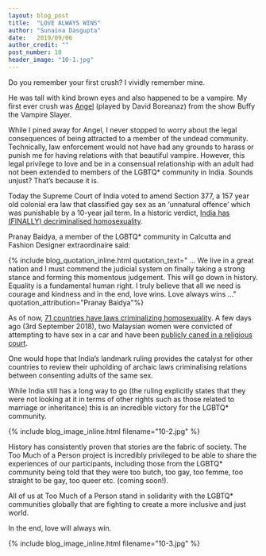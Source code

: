 ```yaml
---
layout: blog_post
title:  "LOVE ALWAYS WINS"
author: "Sunaina Dasgupta"
date:   2019/09/06
author_credit: ""
post_number: 10
header_image: "10-1.jpg"
---
```


Do you remember your first crush? I vividly remember mine.

He was tall with kind brown eyes and also happened to be a vampire. My first ever crush was <a href="https://dvdbash.com/2012/02/22/angel-buffys-spin-off/angel-david-boreanaz-dvdbash-3/" target="new">Angel</a> (played by David Boreanaz) from the show Buffy the Vampire Slayer.

While I pined away for Angel, I never stopped to worry about the legal consequences of being attracted to a member of the undead community. Technically, law enforcement would not have had any grounds to harass or punish me for having relations with that beautiful vampire. However, this legal privilege to love and be in a consensual relationship with an adult had not been extended to members of the LGBTQ* community in India. Sounds unjust? That’s because it is.

Today the Supreme Court of India voted to amend Section 377, a 157 year old colonial era law that classified gay sex as an ‘unnatural offence’ which was punishable by a 10-year jail term. In a historic verdict, <a href="https://www.bbc.co.uk/news/world-asia-india-45429664" target="new">India has (FINALLY) decriminalised homosexuality</a>.

Pranay Baidya, a member of the LGBTQ* community in Calcutta and Fashion Designer extraordinaire said:

{% include blog_quotation_inline.html quotation_text=" ... We live in a great nation and I must commend the judicial system on finally taking a strong stance and forming this momentous judgement. This will go down in history. Equality is a fundamental human right. I truly believe that all we need is courage and kindness and in the end, love wins. Love always wins ..." quotation_attribution="Pranay Baidya"%}

As of now, <a href="https://www.theguardian.com/world/2017/jul/27/gay-relationships-still-criminalised-countries-report" target="new">71 countries have laws criminalizing homosexuality</a>. A few days ago (3rd September 2018),  two Malaysian women were convicted of attempting to have sex in a car and have been <a href="https://www.bbc.co.uk/news/world-asia-45395086" target="new">publicly caned in a religious court</a>.

One would hope that India’s landmark ruling provides the catalyst for other countries to review their upholding of archaic laws criminalising relations between consenting adults of the same sex.

While India still has a long way to go (the ruling explicitly states that they were not looking at it in terms of other rights such as those related to marriage or inheritance) this is an incredible victory for the LGBTQ* community.

{% include blog_image_inline.html filename="10-2.jpg" %}

History has consistently proven that stories are the fabric of society. The Too Much of a Person project is incredibly privileged to be able to share the experiences of our participants, including those from the LGBTQ* community being told that they were too butch, too gay, too femme, too straight to be gay, too queer etc. (coming soon!). 

All of us at Too Much of a Person stand in solidarity with the LGBTQ* communities globally that are fighting to create a more inclusive and just world. 

In the end, love will always win. 

{% include blog_image_inline.html filename="10-3.jpg" %}